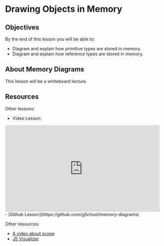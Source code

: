 # Drawing Objects in Memory

## Objectives

By the end of this lesson you will be able to:

- Diagram and explain how primitive types are stored in memory.
- Diagram and explain how reference types are stored in memory.

## About Memory Diagrams

This lesson will be a whiteboard lecture.

## Resources

Other lessons:

- Video Lesson:
<iframe src="https://player.vimeo.com/video/145447330?byline=0&portrait=0" width="500" height="281" frameborder="0" webkitallowfullscreen mozallowfullscreen allowfullscreen></iframe>
- [Github Lesson](https://github.com/gSchool/memory-diagrams)

Other resources:

- [A video about scope](https://www.youtube.com/watch?v=zRZNb4GDOPI)
- [JS Visualizer](http://www.pythontutor.com/javascript.html#mode=edit)
